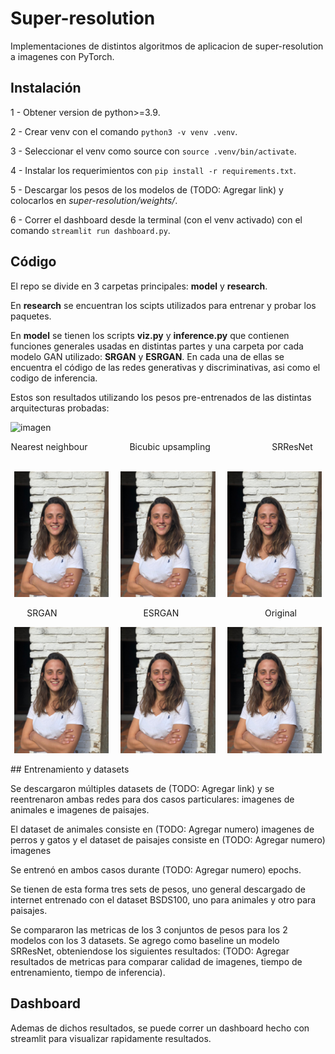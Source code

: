 # Super-resolution

Implementaciones de distintos algoritmos de aplicacion de super-resolution a imagenes con PyTorch.

## Instalación

1 - Obtener version de python>=3.9.

2 - Crear venv con el comando `python3 -v venv .venv`.

3 - Seleccionar el venv como source con `source .venv/bin/activate`.

4 - Instalar los requerimientos con `pip install -r requirements.txt`.

5 - Descargar los pesos de los modelos de (TODO: Agregar link) y colocarlos en *super-resolution/weights/*.

6 - Correr el dashboard desde la terminal (con el venv activado) con el comando `streamlit run dashboard.py`.

## Código

El repo se divide en 3 carpetas principales: **model** y **research**.

En **research** se encuentran los scipts utilizados para entrenar y probar los paquetes.

En **model** se tienen los scripts **viz&#46;py** y **inference&#46;py** que contienen funciones generales usadas en distintas partes y una carpeta por cada modelo GAN utilizado: **SRGAN** y **ESRGAN**. En cada una de ellas se encuentra el código de las redes generativas y discriminativas, asi como el codigo de inferencia.

Estos son resultados utilizando los pesos pre-entrenados de las distintas arquitecturas probadas:

![imagen](./images/SR-comparisson.jpeg)


<p align="center">
Nearest neighbour &nbsp; &nbsp; &nbsp; &nbsp; &nbsp; &nbsp; &nbsp; &nbsp; Bicubic upsampling &nbsp; &nbsp;  &nbsp; &nbsp; &nbsp; &nbsp; &nbsp; &nbsp; &nbsp; &nbsp; &nbsp; &nbsp; SRResNet &nbsp; &nbsp;&nbsp; &nbsp; 
</p>
<p align="center">
  <img alt="1" src="./images/me/NearestNeighbour.jpeg" width="30%">
&nbsp; &nbsp;
  <img alt="2" src="./images/me/Bicubic.jpeg" width="30%">
&nbsp; &nbsp;
  <img alt="3" src="./images/me/SRResNet.jpeg" width="30%">
</p>

<p align="center">
SRGAN &nbsp; &nbsp; &nbsp; &nbsp; &nbsp;&nbsp; &nbsp; &nbsp; &nbsp; &nbsp; &nbsp; &nbsp; &nbsp;&nbsp; &nbsp; &nbsp; &nbsp; &nbsp; ESRGAN &nbsp; &nbsp;  &nbsp; &nbsp; &nbsp; &nbsp; &nbsp; &nbsp; &nbsp; &nbsp; &nbsp; &nbsp; &nbsp; &nbsp; &nbsp; &nbsp; &nbsp; Original &nbsp;&nbsp; &nbsp; 
</p>
<p align="center">
  <img alt="1" src="./images/me/NearestNeighbour.jpeg" width="30%">
&nbsp; &nbsp;
  <img alt="2" src="./images/me/Bicubic.jpeg" width="30%">
&nbsp; &nbsp;
  <img alt="3" src="./images/me/Original.jpeg" width="30%">
</p>
## Entrenamiento y datasets

Se descargaron múltiples datasets de (TODO: Agregar link) y se reentrenaron ambas redes para dos casos particulares: imagenes de animales e imagenes de paisajes.

El dataset de animales consiste en (TODO: Agregar numero) imagenes de perros y gatos y el dataset de paisajes consiste en (TODO: Agregar numero) imagenes

Se entrenó en ambos casos durante (TODO: Agregar numero) epochs.

Se tienen de esta forma tres sets de pesos, uno general descargado de internet entrenado con el dataset BSDS100, uno para animales y otro para paisajes.

Se compararon las metricas de los 3 conjuntos de pesos para los 2 modelos con los 3 datasets. Se agrego como baseline un modelo SRResNet, obteniendose los siguientes resultados:
(TODO: Agregar resultados de metricas para comparar calidad de imagenes, tiempo de entrenamiento, tiempo de inferencia).

## Dashboard

Ademas de dichos resultados, se puede correr un dashboard hecho con streamlit para visualizar rapidamente resultados.
